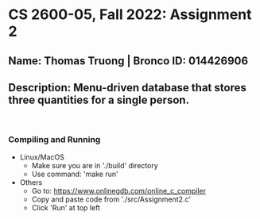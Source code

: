 # CS 2600-05, Fall 2022: Assignment 2
## Name: Thomas Truong | Bronco ID: 014426906
## Description: Menu-driven database that stores three quantities for a single person.
<br>

### Compiling and Running
- Linux/MacOS
  - Make sure you are in './build' directory
  - Use command: 'make run'
- Others
  - Go to: https://www.onlinegdb.com/online_c_compiler
  - Copy and paste code from './src/Assignment2.c'
  - Click 'Run' at top left